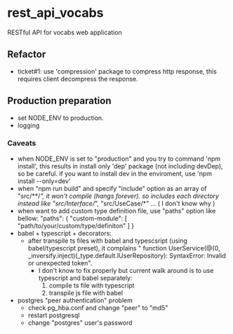 # rest_api_vocabs
RESTful API for vocabs web application

## Refactor
  - ticket#1: use 'compression' package to compress http response, this requires client decompress the response.
  
## Production preparation
  - set NODE_ENV to production.
  - logging 
### Caveats
  - when NODE_ENV is set to "production" and you try to command 'npm install', this results in install only 'dep' package (not including devDep), so be careful. if you want to install dev in the enviroment, use 'npm install --only=dev'
  - when "npm run build" and specify "include" option as an array of "src/**/*", it won't compile (hangs forever). so includes each directory instead like "src/Interface/*", "src/UseCase/*" ... ( I don't know why )
  - when want to add custom type definition file, use "paths" option like bellow:
    "paths": {
      "custom-module": [ "path/to/your/custom/type/definiton" ]
    }
  - babel + typescript + decorators:
    - after transpile ts files with babel and typescsript (using babel/typescript preset), it complains " function UserService(@(0, _inversify.inject)(_type.default.IUserRepository): SyntaxError: Invalid or unexpected token".
      - I don't know to fix properly but current walk around is to use typescript and babel separately:
        1. compile ts file with typescript
        2. transpile js file with babel
  - postgres "peer authentication" problem
      - check pg_hba.conf and change "peer" to "md5"
      - restart postgresql
      - change "postgres" user's password
